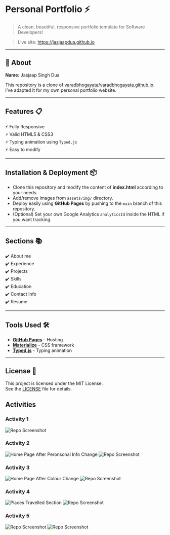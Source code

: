 # Personal Portfolio ⚡️  
> A clean, beautiful, responsive portfolio template for Software Developers!  

> Live site: https://jasjaapdua.github.io  

---

## 👤 About
**Name:** Jasjaap Singh Dua

This repository is a clone of [varadbhogayata/varadbhogayata.github.io](https://github.com/varadbhogayata/varadbhogayata.github.io).  
I’ve adapted it for my own personal portfolio website.

---

## Features 📋
⚡️ Fully Responsive  
⚡️ Valid HTML5 & CSS3  
⚡️ Typing animation using `Typed.js`  
⚡️ Easy to modify  

---

## Installation & Deployment 📦
- Clone this repository and modify the content of **index.html** according to your needs.
- Add/remove images from `assets/img/` directory.
- Deploy easily using **GitHub Pages** by pushing to the `main` branch of this repository.
- (Optional) Set your own Google Analytics `analyticsId` inside the HTML if you want tracking.

---

## Sections 📚
✔️ About me  
✔️ Experience  
✔️ Projects  
✔️ Skills  
✔️ Education  
✔️ Contact Info  
✔️ Resume  

---

## Tools Used 🛠️
* [**GitHub Pages**](https://pages.github.com/) - Hosting  
* [**Materialize**](https://materializecss.com/) - CSS framework  
* [**Typed.js**](https://mattboldt.com/demos/typed-js/) - Typing animation  

---

## License 📄
This project is licensed under the MIT License.  
See the [LICENSE](./LICENSE) file for details.  

## Activities

### Activity 1

![Repo Screenshot](./assets/img/activities/activity_1_screenshot.png)

### Activity 2

![Home Page After Peronsonal Info Change](./assets/img/activities/activity_2_homepage.png)
![Repo Screenshot](./assets/img/activities/activity_2_repo.png)

### Activity 3

![Home Page After Colour Change](./assets/img/activities/activity_3_homepage.png)
![Repo Screenshot](./assets/img/activities/activity_3_repo.png)

### Activity 4

![Places Travelled Section](./assets/img/activities/activity_4_places_travelled.png)
![Repo Screenshot](./assets/img/activities/activity_4_repo.png)

### Activity 5

![Repo Screenshot](./assets/img/activities/activity_5_recent_projects.png)
![Repo Screenshot](./assets/img/activities/activity_5_repo.png)
